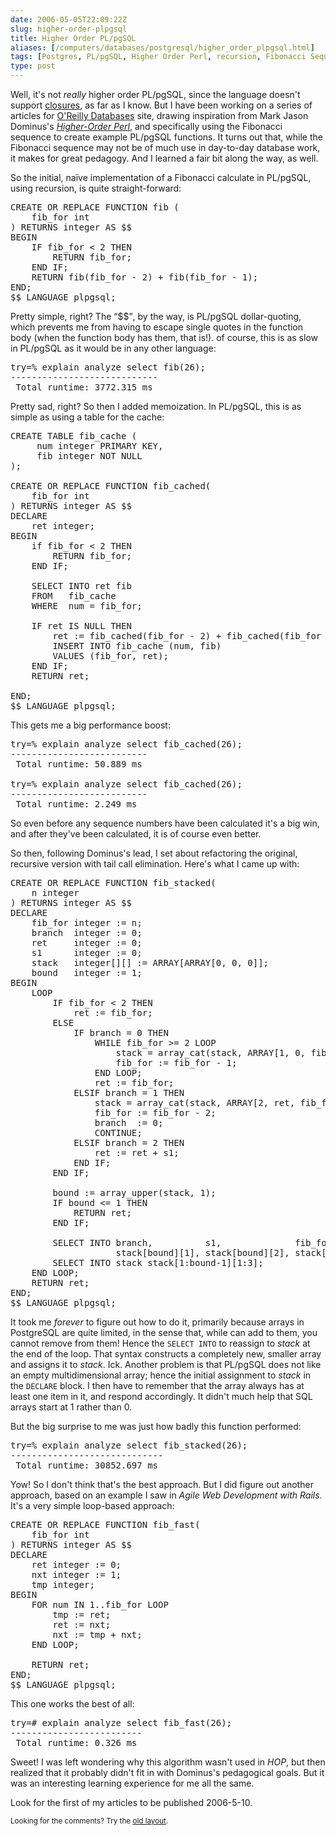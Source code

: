 ```yaml
--- 
date: 2006-05-05T22:09:22Z
slug: higher-order-plpgsql
title: Higher Order PL/pgSQL
aliases: [/computers/databases/postgresql/higher_order_plpgsql.html]
tags: [Postgres, PL/pgSQL, Higher Order Perl, recursion, Fibonacci Sequence, algorithms]
type: post
---
```


<p>Well, it's not <em>really</em> higher order PL/pgSQL, since the language
doesn't
support <a href="https://en.wikipedia.org/wiki/Closure_%28computer_science%29"
title="Wikipedia: Closure (computer science)">closures</a>, as far as I know.
But I have been working on a series of articles
for <a href="http://www.onlamp.com/onlamp/general/database.csp"
title="O'Reilly Database Articles">O'Reilly Databases</a> site, drawing
inspiration from Mark Jason Dominus's
<a href="http://hop.perl.plover.com/"><cite>Higher-Order Perl</cite></a>, and specifically
using the Fibonacci sequence to create example PL/pgSQL functions. It turns
out that, while the Fibonacci sequence may not be of much use in day-to-day
database work, it makes for great pedagogy. And I learned a fair bit along the
way, as well.</p>

<p>So the initial, naïve implementation of a Fibonacci calculate in PL/pgSQL,
using recursion, is quite straight-forward:</p>

<pre>
CREATE OR REPLACE FUNCTION fib (
    fib_for int
) RETURNS integer AS $$
BEGIN
    IF fib_for &lt; 2 THEN
        RETURN fib_for;
    END IF;
    RETURN fib(fib_for - 2) + fib(fib_for - 1);
END;
$$ LANGUAGE plpgsql;
</pre>

<p>Pretty simple, right? The <q>$$</q>, by the way, is PL/pgSQL
dollar-quoting, which prevents me from having to escape single quotes in the
function body (when the function body has them, that is!). of course, this is
as slow in PL/pgSQL as it would be in any other language:</p>

<pre>
try=% explain analyze select fib(26);
&#x002d;&#x002d;&#x002d;&#x002d;&#x002d;&#x002d;&#x002d;&#x002d;&#x002d;&#x002d;&#x002d;&#x002d;&#x002d;&#x002d;&#x002d;&#x002d;&#x002d;&#x002d;&#x002d;&#x002d;&#x002d;&#x002d;&#x002d;&#x002d;&#x002d;&#x002d;&#x002d;&#x002d;
 Total runtime: 3772.315 ms
</pre>

<p>Pretty sad, right? So then I added memoization. In PL/pgSQL, this is as
simple as using a table for the cache:</p>

<pre>
CREATE TABLE fib_cache (
     num integer PRIMARY KEY,
     fib integer NOT NULL
);

CREATE OR REPLACE FUNCTION fib_cached(
    fib_for int
) RETURNS integer AS $$
DECLARE
    ret integer;
BEGIN
    if fib_for &lt; 2 THEN
        RETURN fib_for;
    END IF;

    SELECT INTO ret fib
    FROM   fib_cache
    WHERE  num = fib_for;

    IF ret IS NULL THEN
        ret := fib_cached(fib_for - 2) + fib_cached(fib_for - 1);
        INSERT INTO fib_cache (num, fib)
        VALUES (fib_for, ret);
    END IF;
    RETURN ret;

END;
$$ LANGUAGE plpgsql;
</pre>

<p>This gets me a big performance boost:</p>

<pre>
try=% explain analyze select fib_cached(26);
&#x002d;&#x002d;&#x002d;&#x002d;&#x002d;&#x002d;&#x002d;&#x002d;&#x002d;&#x002d;&#x002d;&#x002d;&#x002d;&#x002d;&#x002d;&#x002d;&#x002d;&#x002d;&#x002d;&#x002d;&#x002d;&#x002d;&#x002d;&#x002d;&#x002d;&#x002d;
 Total runtime: 50.889 ms

try=% explain analyze select fib_cached(26);
&#x002d;&#x002d;&#x002d;&#x002d;&#x002d;&#x002d;&#x002d;&#x002d;&#x002d;&#x002d;&#x002d;&#x002d;&#x002d;&#x002d;&#x002d;&#x002d;&#x002d;&#x002d;&#x002d;&#x002d;&#x002d;&#x002d;&#x002d;&#x002d;&#x002d;&#x002d;
 Total runtime: 2.249 ms
</pre>

<p>So even before any sequence numbers have been calculated it's a big win,
and after they've been calculated, it is of course even better.</p>

<p>So then, following Dominus's lead, I set about refactoring the original,
recursive version with tail call elimination. Here's what I came up with:</p>

<pre>
CREATE OR REPLACE FUNCTION fib_stacked(
    n integer
) RETURNS integer AS $$
DECLARE
    fib_for integer := n;
    branch  integer := 0;
    ret     integer := 0;
    s1      integer := 0;
    stack   integer[][] := ARRAY[ARRAY[0, 0, 0]];
    bound   integer := 1;
BEGIN
    LOOP
        IF fib_for &lt; 2 THEN
            ret := fib_for;
        ELSE
            IF branch = 0 THEN
                WHILE fib_for >= 2 LOOP
                    stack = array_cat(stack, ARRAY[1, 0, fib_for]);
                    fib_for := fib_for - 1;
                END LOOP;
                ret := fib_for;
            ELSIF branch = 1 THEN
                stack = array_cat(stack, ARRAY[2, ret, fib_for]);
                fib_for := fib_for - 2;
                branch  := 0;
                CONTINUE;
            ELSIF branch = 2 THEN
                ret := ret + s1;
            END IF;
        END IF;

        bound := array_upper(stack, 1);
        IF bound &lt;= 1 THEN
            RETURN ret;
        END IF;

        SELECT INTO branch,          s1,              fib_for
                    stack[bound][1], stack[bound][2], stack[bound][3];
        SELECT INTO stack stack[1:bound-1][1:3];
    END LOOP;
    RETURN ret;
END;
$$ LANGUAGE plpgsql;
</pre>

<p> It took me <em>forever</em> to figure out how to do it, primarily because
arrays in PostgreSQL are quite limited, in the sense that, while can add to
them, you cannot remove from them! Hence the <code>SELECT INTO</code> to
reassign to <var>stack</var> at the end of the loop. That syntax constructs a
completely new, smaller array and assigns it to <var>stack</var>. Ick. Another
problem is that PL/pgSQL does not like an empty multidimensional array; hence
the initial assignment to <var>stack</var> in the <code>DECLARE</code> block.
I then have to remember that the array always has at least one item in it, and
respond accordingly. It didn't much help that SQL arrays start at 1 rather
than 0.</p>

<p>But the big surprise to me was just how badly this function performed:</p>

<pre>
try=% explain analyze select fib_stacked(26);
&#x002d;&#x002d;&#x002d;&#x002d;&#x002d;&#x002d;&#x002d;&#x002d;&#x002d;&#x002d;&#x002d;&#x002d;&#x002d;&#x002d;&#x002d;&#x002d;&#x002d;&#x002d;&#x002d;&#x002d;&#x002d;&#x002d;&#x002d;&#x002d;&#x002d;&#x002d;&#x002d;&#x002d;&#x002d;
 Total runtime: 30852.697 ms
</pre>

<p>Yow! So I don't think that's the best approach. But I did figure out
another approach, based on an example I saw in <cite>Agile Web Development
with Rails</cite>. It's a very simple loop-based approach:</p>

<pre>
CREATE OR REPLACE FUNCTION fib_fast(
    fib_for int
) RETURNS integer AS $$
DECLARE
    ret integer := 0;
    nxt integer := 1;
    tmp integer;
BEGIN
    FOR num IN 1..fib_for LOOP
        tmp := ret;
        ret := nxt;
        nxt := tmp + nxt;
    END LOOP;

    RETURN ret;
END;
$$ LANGUAGE plpgsql;
</pre>

<p>This one works the best of all:</p>

<pre>
try=# explain analyze select fib_fast(26);
&#x002d;&#x002d;&#x002d;&#x002d;&#x002d;&#x002d;&#x002d;&#x002d;&#x002d;&#x002d;&#x002d;&#x002d;&#x002d;&#x002d;&#x002d;&#x002d;&#x002d;&#x002d;&#x002d;&#x002d;&#x002d;&#x002d;&#x002d;&#x002d;&#x002d;
 Total runtime: 0.326 ms
</pre>

<p>Sweet! I was left wondering why this algorithm wasn't used in
<cite>HOP</cite>, but then realized that it probably didn't fit in with
Dominus's pedagogical goals. But it was an interesting learning experience for
me all the same.</p>

<p>Look for the first of my articles to be published 2006-5-10.</p>

<p class="past"><small>Looking for the comments? Try the <a rel="nofollow" href="//past.justatheory.com/computers/databases/postgresql/higher_order_plpgsql.html">old layout</a>.</small></p>


